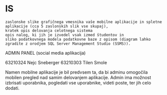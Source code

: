 # IS


  
    zaslonske slike grafičnega vmesnika vaše mobilne aplikacije in spletne aplikacije (cca 5 zaslonskih slik vse skupaj),
    kratek opis delovanja celotnega sistema
    opis nalog, ki jih je izvedel vsak izmed študentov in
    sliko podatkovnega modela podatkovne baze z opisom (diagram lahko zgradite z orodjem SQL Server Management Studio (SSMS)).



ADMIN PANEL (social media aplikacija)

63210324 Nejc Sneberger
63210303 Tilen Smole


Namen mobilne aplikacije je bil predvsem ta, da bi adminu omogočila mobilen pregled nad samim delovanjem aplikacije. Admin ima možnost izbrisati uporabnika, pogledati vse uporabnike, videti poste, ter jih celo dodati.
